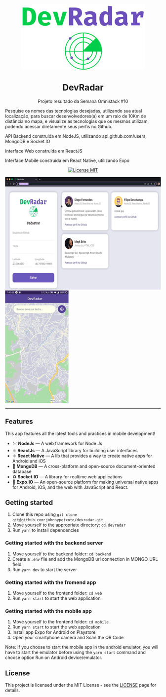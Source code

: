 <h1 align="center">
<br>
  <img src="https://github.com/johnnypeixoto/images/blob/master/devRadarLogo.png" alt="DevRadar" width="400">
<br>
<br>
DevRadar
</h1>

<p align="center">Projeto resultado da Semana Omnistack #10</p>

<p>Pesquise os nomes das tecnologias desejadas, utilizando sua atual localização, para buscar desenvolvedores(a) em um raio de 10Km de distância no mapa, e visualize as tecnologias que os mesmos utilizam, podendo acessar diretamente seus perfis no Github.</p>

<p>API Backend construida em NodeJS, utilizando api.github.com/users, MongoDB e Socket.IO</p>
<p>Interface Web construída em ReactJS</p>
<p>Interface Mobile construída em React Native, utilizando Expo</p>

<p align="center">
  <a href="https://opensource.org/licenses/MIT">
    <img src="https://img.shields.io/badge/License-MIT-blue.svg" alt="License MIT">
  </a>
</p>

[//]: # (Add your gifs/images here:)
<div>
  <img src="https://github.com/johnnypeixoto/images/blob/master/web.gif" alt="demo" height="365">
  <img src="https://github.com/johnnypeixoto/images/blob/master/mobile.gif" alt="demo" height="365">
</div>

<hr />

## Features
[//]: # (Add the features of your project here:)
This app features all the latest tools and practices in mobile development!

- 💹 **NodeJs** — A web framework for Node Js
- ⚛️ **ReactJs** — A JavaScript library for building user interfaces
- ⚛️ **React Native** — A lib that provides a way to create native apps for Android and iOS
- 📄 **MongoDB** — A cross-platform and open-source document-oriented database
- ♻️ **Socket.IO** — A library for realtime web applications
- 🔁 **Expo.IO** — An open-source platform for making universal native apps for Android, iOS, and the web with JavaScript and React.

## Getting started

<ol>
<li>Clone this repo using <code>git clone git@github.com:johnnypeixoto/devradar.git</code></li>
<li>Move yourself to the appropriate directory: <code>cd devradar</code><br></li>
<li>Run <code>yarn</code> to install dependencies<br></li>
</ol>

<h3>Getting started with the backend server</h3>

<ol>
<li>Move yourself to the backend folder: <code>cd backend</code></li>
<li>Create a <code>.env</code> file and add the MongoDB url connection in MONGO_URL field</li>
<li>Run <code>yarn dev</code> to start the server</li>
</ol>

<h3>Getting started with the fromend app</h3>

<ol>
<li>Move yourself to the frontend folder: <code>cd web</code></li>
<li>Run <code>yarn start</code> to start the web application</li>
</ol>

<h3>Getting started with the mobile app</h3>

<ol>
<li>Move yourself to the frontend folder: <code>cd mobile</code></li>
<li>Run <code>yarn start</code> to start the web application</li>
<li>Install app Expo for Android on Playstore</li>
<li>Open your smartphone camera and Scan the QR Code</li>
</ol>

<p>Note: If you choose to start the mobile app in the android emulator, you will have to start the emulator before using
the <code>yarn start</code> command and choose option Run on Android device/emulator.</p>

## License

This project is licensed under the MIT License - see the [LICENSE](https://opensource.org/licenses/MIT) page for details.
